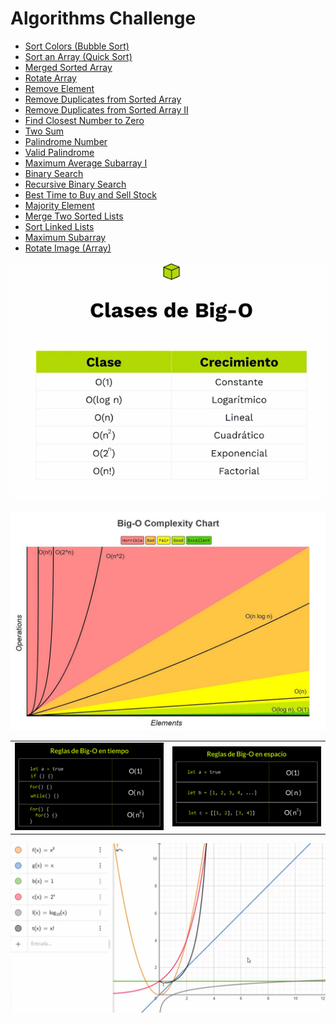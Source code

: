# Algorithms Challenge

- [Sort Colors (Bubble Sort)](/Sort%20List/Bubble%20Sort/sort-colors.js)
- [Sort an Array (Quick Sort)](/Sort%20List/Quick%20Sort/sort-an-array.js)
- [Merged Sorted Array](/Two%20Pointers/merge-sorted-array.js)
- [Rotate Array](/Two%20Pointers/Modulo%20Arithmetic/rotate-array.js)
- [Remove Element](/In%20Place/remove-element.js)
- [Remove Duplicates from Sorted Array](/In%20Place/remove-duplicates-from-sorted-array.js)
- [Remove Duplicates from Sorted Array II](/In%20Place/remove-duplicates-from-sorted-array-ii.js)
- [Find Closest Number to Zero](/Linear%20Scan/findClosestNumberToZero.js)
- [Two Sum](/Hash%20Map/twoSum.js)
- [Palindrome Number](/Two%20Pointers/isPalindromeNumber.js)
- [Valid Palindrome](/Two%20Pointers/valid-palindrome.js)
- [Maximum Average Subarray I](/Sliding%20Window%20Pattern/findMaxAverage.js)
- [Binary Search](/Binary%20Search/binarySearch.js)
- [Recursive Binary Search](/Binary%20Search/recursiveBinarySearch.js)
- [Best Time to Buy and Sell Stock](/Two%20Pointers/best-time-to-buy-and-sell-stock.js)
- [Majority Element](/Boyer-Moore%20Voting%20Algorithm/majority-element.js)
- [Merge Two Sorted Lists](/Two%20Pointers/merge-two-sorted-lists.js)
- [Sort Linked Lists](/Sort%20List/sort-linked-list.js)
- [Maximum Subarray](/Kadanes%20Algorithm/maximum-subarray.js)
- [Rotate Image (Array)](/In%20Place/rotate-image.js)

![](/Big%20O%20Classes.png#center)

![](/Big%20O%20Complexity%20Chart.jpg#center)

|  |  |
| -------- | ------- |
| ![](/Reglas%20de%20Tiempo%20big-O.png) | ![](/Reglas%20de%20Espacio%20big-O.png) |

![](/Representacion%20Grafica.png)

